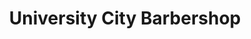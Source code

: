 ---
title: "University City Barbershop"
url: /dekalb/university-city-barbershop/
shop: hairdresser
---